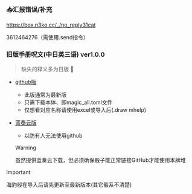 ### :inbox_tray:汇报错误/补充

https://box.n3ko.cc/_/no_reply31cat

3612464276（需使用.send指令）

### 旧版手册呪文(中日英三语) ver1.0.0

> 缺失的释义多为日版 :smiling_face_with_tear:

- [github版](https://github.com/errrr-er/alll/tree/main/magic/CJE)
    - 此版通常为最新版
    - 只需下载本体、即magic_all.toml文件
    - 仅想看对应名称请使用excel或导入后(.draw mhelp)

- [蓝奏云版](https://wwye.lanzoup.com/iohw92ihoikf)
    - 以防有人无法使用github
    > [!WARNING]
    > 虽然提供蓝奏云下载，但必须确保骰子能正常链接GitHub才能使用本牌堆

> [!IMPORTANT]
> 海豹骰在导入后请先更新至最新版本(其它骰系不清楚)
